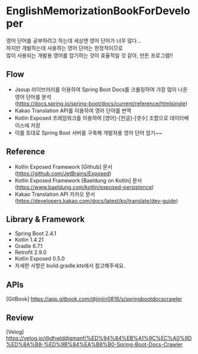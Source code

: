 # EnglishMemorizationBookForDeveloper
영어 단어를 공부하려고 하는데 세상엔 영어 단어가 너무 많다...  
하지만 개발하는데 사용하는 영어 단어는 한정적이므로  
많이 사용되는 개발용 영어를 암기하는 것이 효율적일 것 같아, 만든 프로그램!!  

## Flow
- Jsoup 라이브러리를 이용하여 Spring Boot Docs를 크롤링하여 가장 많이 나온 영어 단어를 분석  
  (https://docs.spring.io/spring-boot/docs/current/reference/htmlsingle)
- Kakao Translation API를 이용하여 영어 단어를 번역
- Kotlin Exposed 프레임워크를 이용하여 [영어]-[한글]-[갯수] 조합으로 데이터베이스에 저장
- 이를 토대로 Spring Boot 서버를 구축해 개발자용 영어 단어 암기~~

## Reference
- Kotlin Exposed Framework [Github] 문서 (https://github.com/JetBrains/Exposed)
- Kotlin Exposed Framework [Baeldung on Kotlin] 문서 (https://www.baeldung.com/kotlin/exposed-persistence)
- Kakao Translation API 카카오 문서 (https://developers.kakao.com/docs/latest/ko/translate/dev-guide)

## Library & Framework
- Spring Boot 2.4.1
- Kotlin 1.4.21
- Gradle 6.7.1
- Retrofit 2.9.0
- Kotlin Exposed 0.5.0
- 자세한 사항은 build.gradle.kts에서 참고해주세요.

## APIs
[GitBook] https://app.gitbook.com/@jinjin0816/s/springbootdocscrawler

## Review
[Velog] https://velog.io/@dhwlddjgmanf/%ED%94%84%EB%A1%9C%EC%A0%9D%ED%8A%B8-%ED%9B%84%EA%B8%B0-Spring-Boot-Docs-Crawler
